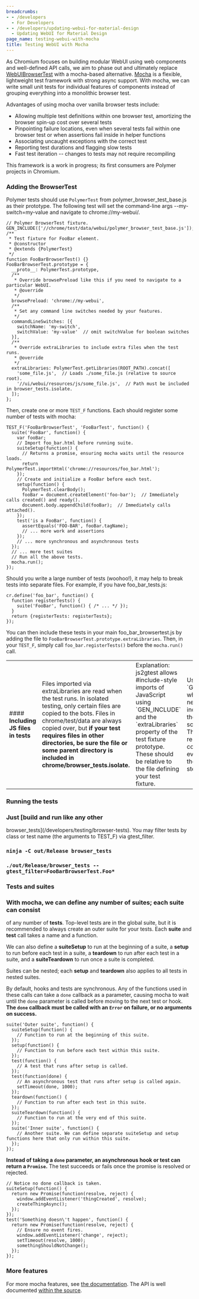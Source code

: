 ```yaml
---
breadcrumbs:
- - /developers
  - For Developers
- - /developers/updating-webui-for-material-design
  - Updating WebUI for Material Design
page_name: testing-webui-with-mocha
title: Testing WebUI with Mocha
---
```


As Chromium focuses on building modular WebUI using web components and
well-defined API calls, we aim to phase out and ultimately replace
[WebUIBrowserTest](/Home/domui-testing/webui-browser_tests) with a mocha-based
alternative. [Mocha](http://mochajs.org) is a flexible, lightweight test
framework with strong async support. With mocha, we can write small unit tests
for individual features of components instead of grouping everything into a
monolithic browser test.

Advantages of using mocha over vanilla browser tests include:

*   Allowing multiple test definitions within one browser test,
            amortizing the browser spin-up cost over several tests
*   Pinpointing failure locations, even when several tests fail within
            one browser test or when assertions fail inside in helper functions
*   Associating uncaught exceptions with the correct test
*   Reporting test durations and flagging slow tests
*   Fast test iteration -- changes to tests may not require recompiling

This framework is a work in progress; its first consumers are Polymer projects
in Chromium.

### Adding the BrowserTest

Polymer tests should use `PolymerTest` from polymer_browser_test_base.js as
their prototype. The following test will set the command-line args
--my-switch=my-value and navigate to chrome://my-webui/.

```none
// Polymer BrowserTest fixture.
GEN_INCLUDE(['//chrome/test/data/webui/polymer_browser_test_base.js']);
/**
 * Test fixture for FooBar element.
 * @constructor
 * @extends {PolymerTest}
 */
function FooBarBrowserTest() {}
FooBarBrowserTest.prototype = {
  __proto__: PolymerTest.prototype,
  /**
   * Override browsePreload like this if you need to navigate to a particular WebUI.
   * @override
   */
  browsePreload: 'chrome://my-webui',
  /**
   * Set any command line switches needed by your features.
   */
  commandLineSwitches: [{
    switchName: 'my-switch',
    switchValue: 'my-value'  // omit switchValue for boolean switches
  }],
  /**
   * Override extraLibraries to include extra files when the test runs.
   * @override
   */ 
  extraLibraries: PolymerTest.getLibraries(ROOT_PATH).concat([
    'some_file.js',  // Loads ./some_file.js (relative to source root).
    '//ui/webui/resources/js/some_file.js',  // Path must be included in browser_tests.isolate.
  ]);
};
```

Then, create one or more `TEST_F` functions. Each should register some number of
tests with mocha:

```none
TEST_F('FooBarBrowserTest', 'FooBarTest', function() {
  suite('FooBar', function() {
    var fooBar;
    // Import foo_bar.html before running suite.
    suiteSetup(function() {
      // Returns a promise, ensuring mocha waits until the resource loads.
      return PolymerTest.importHtml('chrome://resources/foo_bar.html');
    });
    // Create and initialize a FooBar before each test.
    setup(function() {
      PolymerTest.clearBody();
      fooBar = document.createElement('foo-bar');  // Immediately calls created() and ready().
      document.body.appendChild(fooBar);  // Immediately calls attached().
    });
    test('is a FooBar', function() {
      assertEquals('FOO-BAR', fooBar.tagName);
      // ... more work and assertions
    });
    // ... more synchronous and asynchronous tests
  });
  // ... more test suites
  // Run all the above tests.
  mocha.run();
});
```

Should you write a large number of tests (woohoo!), it may help to break tests
into separate files. For example, if you have foo_bar_tests.js:

```none
cr.define('foo_bar', function() {
  function registerTests() {
    suite('FooBar', function() { /* ... */ });
  }
  return {registerTests: registerTests};
});
```

You can then include these tests in your main foo_bar_browsertest.js by adding
the file to `FooBarBrowserTest.prototype.extraLibraries`. Then, in your
`TEST_F`, simply call `foo_bar.registerTests()` before the `mocha.run()` call.

<table>
<tr>

<td>#### <b>Including JS files in tests</b></td>

<td>Files imported via extraLibraries are read when the test runs. In isolated
testing, only certain files are copied to the bots. Files in chrome/test/data
are always copied over, but <b>if your test requires files in other directories,
be sure the file or some parent directory is included in
</b><b>chrome/browser_tests.isolate</b><b>.</b></td>

<td> Explanation: js2gtest allows #include-style imports of JavaScript using `GEN_INCLUDE` and the `extraLibraries` property of the test fixture prototype. These should be relative to the file defining your test fixture.</td>
<td> Use `GEN_INCLUDE` when the file needs to be included before the rest of the script is run. This will also result in the code being eval'd during the js2gtest step.</td>
<td> Use the `extraLibraries` property of your test fixture's prototype when the file is only needed within your tests. The content of these files, along with any `GEN_INCLUDE`d files, are added to each GTest body before each test is run.</td>
<td> Because these files are read at runtime, they must be present when running the browser_tests binary. This is only a concern in <a href="/developers/testing/isolated-testing/for-swes">isolated testing</a>, and placing included files in chrome/test/data should always work.</td>
</tr>
</table>

### Running the tests

### Just [build and run like any other
browser_tests](/developers/testing/browser-tests). You may filter tests by class
or test name (the arguments to TEST_F) via gtest_filter.

### `ninja -C out/Release browser_tests`

### `./out/Release/browser_tests --gtest_filter=FooBarBrowserTest.Foo*`

### Tests and suites

### With mocha, we can define any number of **suites**; each suite can consist
of any number of **tests**. Top-level tests are in the global suite, but it is
recommended to always create an outer suite for your tests. Each **suite** and
**test** call takes a name and a function.

We can also define a **suiteSetup** to run at the beginning of a suite, a
**setup** to run before each test in a suite, a **teardown** to run after each
test in a suite, and a **suiteTeardown** to run once a suite is completed.

Suites can be nested; each **setup** and **teardown** also applies to all tests
in nested suites.

By default, hooks and tests are synchronous. Any of the functions used in these
calls can take a `done` callback as a parameter, causing mocha to wait until the
`done` parameter is called before moving to the next test or hook. **The `done`
callback must be called with an `Error` on failure, or no arguments on
success.**

```none
suite('Outer suite', function() {
  suiteSetup(function() {
    // Function to run at the beginning of this suite.
  });
  setup(function() {
    // Function to run before each test within this suite.
  });
  test(function() {
    // A test that runs after setup is called.
  });
  test(function(done) {
    // An asynchronous test that runs after setup is called again.
    setTimeout(done, 1000);
  });
  teardown(function() {
    // Function to run after each test in this suite.
  });
  suiteTeardown(function() {
    // Function to run at the very end of this suite.
  });
  suite('Inner suite', function() {
    // Another suite. We can define separate suiteSetup and setup functions here that only run within this suite.
  });
});
```

**Instead of taking a `done` parameter, an asynchronous hook or test can return
a `Promise`.** The test succeeds or fails once the promise is resolved or
rejected.

```none
// Notice no done callback is taken.
suiteSetup(function() {
  return new Promise(function(resolve, reject) {
    window.addEventListener('thingCreated', resolve);
    createThingAsync();
  });
});
test('Something doesn\'t happen', function() {
  return new Promise(function(resolve, reject) {
    // Ensure no event fires.
    window.addEventListener('change', reject);
    setTimeout(resolve, 1000);
    somethingShouldNotChange();
  });
});
```

### More features

For more mocha features, see [the documentation](http://mochajs.org/). The API
is well documented [within the
source](https://github.com/mochajs/mocha/blob/master/lib/mocha.js).
